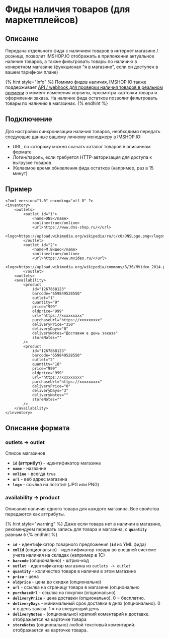 # Фиды наличия товаров \(для маркетплейсов\)

## Описание

Передача отдельного фида с наличием товаров в интернет магазине / рознице, позволит IMSHOP.IO отображать в приложении актуальное наличие товаров, а также фильтровать товары по наличию в конкретном магазине \(функционал "я в магазине", если он доступен в вашем тарифном плане\)

{% hint style="info" %}
Помимо фидов наличия, IMSHOP.IO также поддерживает [API / webhook для проверки наличия товаров в реальном времени](../api/dopolnitelnye-integracii/availability.md) в момент изменения корзины, просмотра карточки товара и оформлении заказа. На наличие фида остатков позволит фильтровать товары по наличию в магазинах.
{% endhint %}

## Подключение

Для настройки синхронизации наличия товаров, необходимо передать следующие данные вашему личному менеджеру в IMSHOP.IO:

* URL, по которому можно скачать каталог товаров в описанном формате
* Логин/пароль, если требуется HTTP-авторизация для доступа к выгрузке товаров
* Желаемое время обновления фида остатков \(например, раз в 15 минут\)

## Пример

```markup
<?xml version="1.0" encoding="utf-8" ?>
<inventory>
    <outlets>
        <outlet id="1">
            <name>DNS</name>
            <online>true</online>
            <url>https://www.dns-shop.ru/</url>
            <logo>https://upload.wikimedia.org/wikipedia/ru/c/c0/DNSLogo.png</logo>
        </outlet>
        <outlet id="2">
            <name>М.Видео</name>
            <online>true</online>
            <url>https://www.mvideo.ru/</url>
            <logo>https://upload.wikimedia.org/wikipedia/commons/3/36/MVideo_2014.png</logo>
        </outlet>
    <outlets>
    <availability>
        <product
            id="1267868123"
            barcode="659849528550"
            outlet="1"
            quantity="9"
            price="999"
            oldprice="999"
            url="https://xxxxxxxxx"
            purchaseUrl="https://xxxxxxxxx"
            deliveryPrice="350"
            deliveryDays="0"
            deliveryNotes="Доставим в день заказа"
            storeNotes=""
        />
        <product
            id="1267868123"
            barcode="659849528550"
            outlet="2"
            quantity="18"
            price="999"
            oldprice="999"
            url="https://xxxxxxxxx"
            purchaseUrl="https://xxxxxxxxx"
            deliveryPrice="0"
            deliveryDays="3"
            deliveryNotes=""
            storeNotes=""
        />
    </availability>
</inventory>
```

## Описание формата

### outlets -&gt; outlet

Список магазинов

* **`id` \(аттрибут\)** - идентификатор магазина
* **`name`** - название
* **`online`** - всегда `true` 
* **`url`** - веб адрес магазина
* **`logo`** - ссылка на логотип \(JPG или PNG\)

### availability -&gt; product

Описание наличия одного товара для каждого магазина. Все свойства передаются как аттрибуты.

{% hint style="warning" %}
Даже если товара нет в наличии в магазине, рекомендуем передать запись для товара и магазина, с **`quantity`** равным **`0`**
{% endhint %}

* **`id`** - идентификатор товарного предложения \(**`id`** из YML фида\)
* **`xmlId`** \(опционально\) - идентификатор товара во внешней системе учета наличия на складах \(например в 1С\)
* **`barcode`** \(опционально\) - штрих-код
* **`outlet`** - идентификатор магазина из `outlets -> outlet`
* **`quantity`** - количество товарв в наличии в этом магазине
* **`price`** - цена
* **`oldprice`** - цена до скидки \(опционально\)
* **`url`** - ссылка на страницу товара в магазине \(опционально
* **`purchaseUrl`** - ссылка на покупки \(опционально\)
* **`deliveryPrice`** - цена доставки \(опционально\). 0 = бесплатно.
* **`deliveryDays`** - минимальный срок доставки в днях \(опционально\). 0 = в день заказа. 1 = на следующий день
* **`deliveryNotes`** - \(опционально\) краткий коментарий к доставке. отображается на карточке товара
* **`storeNotes`** \(опционально\) любой текстовый коментарий. отображается на карточке товара.

